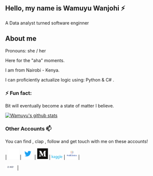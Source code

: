 

## Hello, my name is Wamuyu Wanjohi ⚡

A Data analyst turned software enginner


## About me

Pronouns: she / her

Here for the "aha" moments.

I am from Nairobi - Kenya.

I can proficiently actualize logic using:  Python & C# .


### ⚡ Fun fact: 
Bit will eventually become a state of matter I believe.



[![Wamuyu's github stats](https://github-readme-stats.vercel.app/api?username=WanjohiWanjohi)](https://github.com/WanjohiWanjohi/github-readme-stats)
 
 
### Other Accounts 📫

You can find , clap , follow and get touch with me on these accounts!

| [<img src="https://raw.githubusercontent.com/Delta456/Delta456/master/img/github.png" alt="github logo" width="34">](https://github.com/WanjohiWanjohi) |
[<img src="https://raw.githubusercontent.com/Delta456/Delta456/master/img/twitter.png" alt="twitter logo" width="34">](https://twitter.com/wanjohi_muyu) |
[<img src="https://raw.githubusercontent.com/WanjohiWanjohi/WanjohiWanjohi/master/img/medium.png" alt="medium logo" width="34">](https://medium.com/@wamuyuwanjohi97) | 
[<img src="https://raw.githubusercontent.com/WanjohiWanjohi/WanjohiWanjohi/master/img/kaggle.png" alt="gitlab logo" width="34">](https://www.kaggle.com/wamuyuwanjohi) | 
[<img src="https://raw.githubusercontent.com/WanjohiWanjohi/WanjohiWanjohi/master/img/tableau.png" alt="tableau logo" width="34">](https://dub01.online.tableau.com/#/site/multipleviews/home) |

[<img src="https://raw.githubusercontent.com/WanjohiWanjohi/WanjohiWanjohi/master/img/zindi.png" alt="zindi logo" width="34">](https://zindi.africa/users/out) | 





